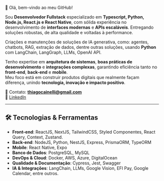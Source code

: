 👋 Olá, bem-vindo ao meu GitHub!  

Sou **Desenvolvedor Fullstack** especializado em **Typescript, Python, Node.js, React.js e React Native**, com sólida experiência no desenvolvimento de **interfaces modernas** e **APIs escaláveis**. Entregando soluções robustas, de alta qualidade e voltadas à performance.

Criações e manutenções de soluções de IA generativa, como: agentes, chatbots, RAG, extração de dados, dentre outras soluções, usando **Python** com LangChain, LangGraph, LLMs, OpenAI API.

Tenho expertise em **arquitetura de sistemas**, **boas práticas de desenvolvimento** e **integrações complexas**, garantindo eficiência tanto no **front-end**, **back-end** e **mobile**.  
Meu foco está em construir produtos digitais que realmente façam diferença, unindo **tecnologia, inovação e impacto positivo**.  

📧 Contato: **thiagocainelli@gmail.com**  
🔗 [LinkedIn](https://www.linkedin.com/in/thiagocainelli/)

---

## 🛠️ Tecnologias & Ferramentas
- **Front-end**: ReactJS, NextJS, TailwindCSS, Styled Componentes, React Query, Context, Zustand.
- **Back-end**: NodeJS, Python, NestJS, Express, PrismaORM, TypeORM  
- **Mobile**: React Native, Expo
- **Banco de Dados**: PostgreSQL, MySQL  
- **DevOps & Cloud**: Docker, AWS, Azure, DigitalOcean  
- **Qualidade & Documentação**: Cypress, Jest, Swagger  
- **IA & Integrações**: LangChain, LLMs, Google Vision, EFI Pay, Google Calendar, entre outros.
